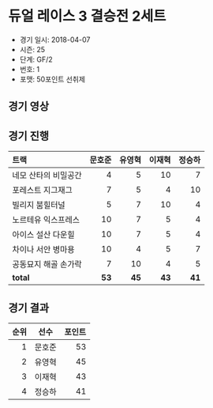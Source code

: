 # 듀얼 레이스 3 결승전 2세트

- 경기 일시: 2018-04-07
- 시즌: 25
- 단계: GF/2
- 번호: 1
- 포맷: 50포인트 선취제





## 경기 영상
## 경기 진행

| 트랙 | 문호준 | 유영혁 | 이재혁 | 정승하 |
|:---|---:|---:|---:|---:|
| 네모 산타의 비밀공간 | 4 | 5 | 10 | 7 |
| 포레스트 지그재그 | 7 | 5 | 4 | 10 |
| 빌리지 붐힐터널 | 5 | 7 | 10 | 4 |
| 노르테유 익스프레스 | 10 | 7 | 5 | 4 |
| 아이스 설산 다운힐 | 10 | 7 | 5 | 4 |
| 차이나 서안 병마용 | 10 | 4 | 5 | 7 |
| 공동묘지 해골 손가락 | 7 | 10 | 4 | 5 |
| __total__ | __53__ | __45__ | __43__ | __41__ |




## 경기 결과

| 순위 | 선수 | 포인트 |
|---:|:---:|---:|
| 1 | 문호준 | 53 |
| 2 | 유영혁 | 45 |
| 3 | 이재혁 | 43 |
| 4 | 정승하 | 41 |


